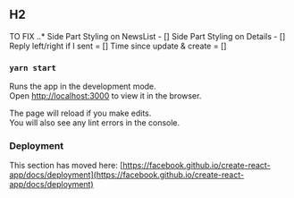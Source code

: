 
## H2
TO FIX
..*
Side Part Styling on NewsList - []
Side Part Styling on Details - []
Reply left/right if I sent = []
Time since update & create = []

### `yarn start`

Runs the app in the development mode.\
Open [http://localhost:3000](http://localhost:3000) to view it in the browser.

The page will reload if you make edits.\
You will also see any lint errors in the console.


### Deployment

This section has moved here: [https://facebook.github.io/create-react-app/docs/deployment](https://facebook.github.io/create-react-app/docs/deployment)


